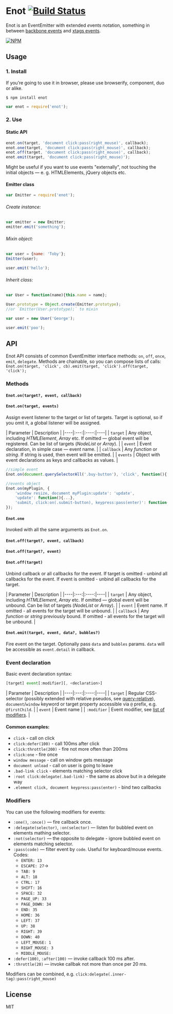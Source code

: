 # Enot [![Build Status](https://travis-ci.org/dfcreative/enot.svg?branch=master)](https://travis-ci.org/dfcreative/enot)

Enot is an EventEmitter with extended <em>e</em>vents <em>not</em>ation, something in between [backbone events](http://backbonejs.org/#View-delegateEvents) and [xtags events](http://www.x-tags.org/docs#pseudos).

[![NPM](https://nodei.co/npm/enot.png?downloads=true&downloadRank=true&stars=true)](https://nodei.co/npm/enot/)


## Usage

### 1. Install

If you’re going to use it in browser, please use browserify, component, duo or alike.

`$ npm install enot`

```js
var enot = require('enot');
```

### 2. Use

#### Static API

```js
enot.on(target, 'document click:pass(right_mouse)', callback);
enot.one(target, 'document click:pass(right_mouse)', callback);
enot.off(target, 'document click:pass(right_mouse)', callback);
enot.emit(target, 'document click:pass(right_mouse)');
```

Might be useful if you want to use events "externally", not touching the initial objects — e. g. HTMLElements, jQuery objects etc.


#### Emitter class

```js
var Emitter = require('enot');
```

###### Create instance:

```js
var emitter = new Emitter;
emitter.emit('something');
```

###### Mixin object:

```js
var user = {name: 'Toby'};
Emitter(user);

user.emit('hello');
```

###### Inherit class:

```js
var User = function(name){this.name = name};

User.prototype = Object.create(Emitter.prototype);
//or `Emitter(User.prototype);` to mixin

var user = new User('George');

user.emit('poo');
```


## API

Enot API consists of common EventEmitter interface methods: `on`, `off`, `once`, `emit`, `delegate`. Methods are chainable, so you can compose lists of calls: `Enot.on(target, 'click', cb).emit(target, 'click').off(target, 'click');`


### Methods

#### `Enot.on(target?, event, callback)`
#### `Enot.on(target, events)`

Assign event listener to the target or list of targets. Target is optional, so if you omit it, a global listener will be assigned.

| Parameter | Description |
|----|:---:|:----:|----|
| `target` | Any object, including _HTMLElement_, _Array_ etc. If omitted — global event will be registered. Can be list of targets (_NodeList_ or _Array_). |
| `event` | Event declaration, in simple case — event name. |
| `callback` | Any _function_ or _string_. If string is used, then event will be emitted. |
| `events` | Object with event declarations as keys and callbacks as values. |

```js
//simple event
Enot.on(document.querySelectorAll('.buy-button'), 'click', function(){...});

//events object
Enot.on(myPlugin, {
	'window resize, document myPlugin:update': 'update',
	'update': function(){...},
	'submit, click:on(.submit-button), keypress:pass(enter)': function(){...}
});
```

#### `Enot.one`

Invoked with all the same arguments as `Enot.on`.


#### `Enot.off(target?, event, callback)`
#### `Enot.off(target?, event)`
#### `Enot.off(target)`

Unbind callback or all callbacks for the event. If target is omitted - unbind all callbacks for the event. If event is omitted - unbind all callbacks for the target.

| Parameter | Description |
|----|:---:|:----:|----|
| `target` | Any object, including _HTMLElement_, _Array_ etc. If omitted — global event will be unbound. Can be list of targets (_NodeList_ or _Array_). |
| `event` | Event name. If omitted - all events for the target will be unbound. |
| `callback` | Any _function_ or _string_ previously bound. If omitted - all events for the target will be unbound. |


#### `Enot.emit(target, event, data?, bubbles?)`

Fire event on the target. Optionally pass `data` and `bubbles` params. `data` will be accessible as `event.detail` in callback.



### Event declaration

Basic event declaration syntax:

```js
[target] event[:modifier][, <declaration>]
```

| Parameter | Description |
|----|:---:|:----:|----|
| `target` | Regular CSS-selector (possibly extended with relative pseudos, see [query-relative](http://github.io/dfcreative/query-relative)), `document`/`window` keyword or target property accessible via `@` prefix, e.g. `@firstChild`. |
| `event` | Event name |
| `:modifier` | Event modifier, see [list of modifiers](#modifiers). |


#### Common examples:

* `click` - call on click
* `click:defer(100)` - call 100ms after click
* `click:throttle(200)` - fire not more often than 200ms
* `click:one` - fire once
* `window message` - call on window gets message
* `document unload` - call on user is going to leave
* `.bad-link click` - elements matching selector click
* `:root click:delegate(.bad-link)` - the same as above but in a delegate way
* `.element click, document keypress:pass(enter)` - bind two callbacks
<!-- `keypress:pass(ctrl + alt + del)` - catch windows task manager call -->
<!-- `keypress:pass(/y/i) + keypress:pass(/e/i) + keypress:pass(/s/i)` - catch user’s consent. -->
<!-- `touch` - normalized crossbrowser gesture -->
<!-- `all` - call on any event -->


### Modifiers

You can use the following modifiers for events:

* `:one()`, `:once()` — fire callback once.
* `:delegate(selector)`, `:on(selector)` — listen for bubbled event on elements mathing selector.
* `:not(selector)` — the opposite to delegate - ignore bubbled event on elements matching selector.
* `:pass(code)` — filter event by `code`. Useful for keyboard/mouse events. Codes:
	* `ENTER: 13`
	* `ESCAPE: 27`→
	* `TAB: 9`
	* `ALT: 18`
	* `CTRL: 17`
	* `SHIFT: 16`
	* `SPACE: 32`
	* `PAGE_UP: 33`
	* `PAGE_DOWN: 34`
	* `END: 35`
	* `HOME: 36`
	* `LEFT: 37`
	* `UP: 38`
	* `RIGHT: 39`
	* `DOWN: 40`
	* `LEFT_MOUSE: 1`
	* `RIGHT_MOUSE: 3`
	* `MIDDLE_MOUSE: `
* `:defer(100)`, `:after(100)` — invoke callback 100 ms after.
* `:throttle(20)` — invoke callbak not more than once per 20 ms.

Modifiers can be combined, e.g. `click:delegate(.inner-tag):pass(right_mouse)`


## License

MIT
